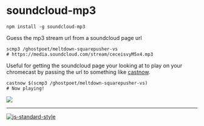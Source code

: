 # soundcloud-mp3

```
npm install -g soundcloud-mp3
```

Guess the mp3 stream url from a soundcloud page url


```shell
scmp3 /ghostpoet/meltdown-squarepusher-vs
# https://media.soundcloud.com/stream/ceceisvyM5x4.mp3
```

Useful for getting the soundcloud page your looking at to play on your chromecast by passing the url to something like [castnow](https://github.com/xat/castnow).

```shell
castnow $(scmp3 /ghostpoet/meltdown-squarepusher-vs)
# Now playing!
```

![](https://cloud.githubusercontent.com/assets/58871/8220294/2d292508-1549-11e5-849d-9acd208af5cc.gif)

---

[![js-standard-style](https://cdn.rawgit.com/feross/standard/master/badge.svg)](https://github.com/feross/standard)
